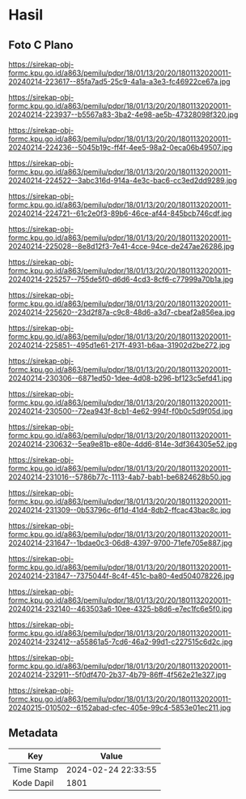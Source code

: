 # Hasil

## Foto C Plano

https://sirekap-obj-formc.kpu.go.id/a863/pemilu/pdpr/18/01/13/20/20/1801132020011-20240214-223617--85fa7ad5-25c9-4a1a-a3e3-fc46922ce67a.jpg

https://sirekap-obj-formc.kpu.go.id/a863/pemilu/pdpr/18/01/13/20/20/1801132020011-20240214-223937--b5567a83-3ba2-4e98-ae5b-47328098f320.jpg

https://sirekap-obj-formc.kpu.go.id/a863/pemilu/pdpr/18/01/13/20/20/1801132020011-20240214-224236--5045b19c-ff4f-4ee5-98a2-0eca06b49507.jpg

https://sirekap-obj-formc.kpu.go.id/a863/pemilu/pdpr/18/01/13/20/20/1801132020011-20240214-224522--3abc316d-914a-4e3c-bac6-cc3ed2dd9289.jpg

https://sirekap-obj-formc.kpu.go.id/a863/pemilu/pdpr/18/01/13/20/20/1801132020011-20240214-224721--61c2e0f3-89b6-46ce-af44-845bcb746cdf.jpg

https://sirekap-obj-formc.kpu.go.id/a863/pemilu/pdpr/18/01/13/20/20/1801132020011-20240214-225028--8e8d12f3-7e41-4cce-94ce-de247ae26286.jpg

https://sirekap-obj-formc.kpu.go.id/a863/pemilu/pdpr/18/01/13/20/20/1801132020011-20240214-225257--755de5f0-d6d6-4cd3-8cf6-c77999a70b1a.jpg

https://sirekap-obj-formc.kpu.go.id/a863/pemilu/pdpr/18/01/13/20/20/1801132020011-20240214-225620--23d2f87a-c9c8-48d6-a3d7-cbeaf2a856ea.jpg

https://sirekap-obj-formc.kpu.go.id/a863/pemilu/pdpr/18/01/13/20/20/1801132020011-20240214-225851--495d1e61-217f-4931-b6aa-31902d2be272.jpg

https://sirekap-obj-formc.kpu.go.id/a863/pemilu/pdpr/18/01/13/20/20/1801132020011-20240214-230306--6871ed50-1dee-4d08-b296-bf123c5efd41.jpg

https://sirekap-obj-formc.kpu.go.id/a863/pemilu/pdpr/18/01/13/20/20/1801132020011-20240214-230500--72ea943f-8cb1-4e62-994f-f0b0c5d9f05d.jpg

https://sirekap-obj-formc.kpu.go.id/a863/pemilu/pdpr/18/01/13/20/20/1801132020011-20240214-230632--5ea9e81b-e80e-4dd6-814e-3df364305e52.jpg

https://sirekap-obj-formc.kpu.go.id/a863/pemilu/pdpr/18/01/13/20/20/1801132020011-20240214-231016--5786b77c-1113-4ab7-bab1-be6824628b50.jpg

https://sirekap-obj-formc.kpu.go.id/a863/pemilu/pdpr/18/01/13/20/20/1801132020011-20240214-231309--0b53796c-6f1d-41d4-8db2-ffcac43bac8c.jpg

https://sirekap-obj-formc.kpu.go.id/a863/pemilu/pdpr/18/01/13/20/20/1801132020011-20240214-231647--1bdae0c3-06d8-4397-9700-71efe705e887.jpg

https://sirekap-obj-formc.kpu.go.id/a863/pemilu/pdpr/18/01/13/20/20/1801132020011-20240214-231847--7375044f-8c4f-451c-ba80-4ed504078226.jpg

https://sirekap-obj-formc.kpu.go.id/a863/pemilu/pdpr/18/01/13/20/20/1801132020011-20240214-232140--463503a6-10ee-4325-b8d6-e7ec1fc6e5f0.jpg

https://sirekap-obj-formc.kpu.go.id/a863/pemilu/pdpr/18/01/13/20/20/1801132020011-20240214-232412--a55861a5-7cd6-46a2-99d1-c227515c6d2c.jpg

https://sirekap-obj-formc.kpu.go.id/a863/pemilu/pdpr/18/01/13/20/20/1801132020011-20240214-232911--5f0df470-2b37-4b79-86ff-4f562e21e327.jpg

https://sirekap-obj-formc.kpu.go.id/a863/pemilu/pdpr/18/01/13/20/20/1801132020011-20240215-010502--6152abad-cfec-405e-99c4-5853e01ec211.jpg


## Metadata

| Key        | Value               |
| ---------- | ------------------- |
| Time Stamp | 2024-02-24 22:33:55 |
| Kode Dapil | 1801                |



